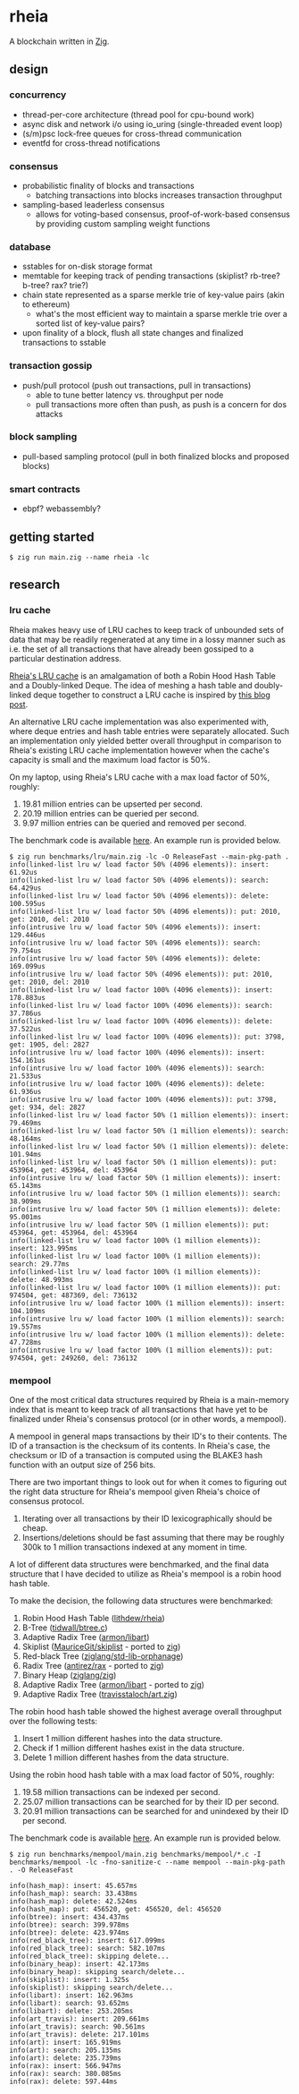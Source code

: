 # rheia

A blockchain written in [Zig](https://ziglang.org).

## design

### concurrency
- thread-per-core architecture (thread pool for cpu-bound work)
- async disk and network i/o using io_uring (single-threaded event loop)
- (s/m)psc lock-free queues for cross-thread communication
- eventfd for cross-thread notifications

### consensus
- probabilistic finality of blocks and transactions
  - batching transactions into blocks increases transaction throughput
- sampling-based leaderless consensus
  - allows for voting-based consensus, proof-of-work-based consensus by providing custom sampling weight functions

### database
- sstables for on-disk storage format
- memtable for keeping track of pending transactions (skiplist? rb-tree? b-tree? rax? trie?)
- chain state represented as a sparse merkle trie of key-value pairs (akin to ethereum)
  - what's the most efficient way to maintain a sparse merkle trie over a sorted list of key-value pairs?
- upon finality of a block, flush all state changes and finalized transactions to sstable

### transaction gossip
- push/pull protocol (push out transactions, pull in transactions)
  - able to tune better latency vs. throughput per node
  - pull transactions more often than push, as push is a concern for dos attacks

### block sampling
- pull-based sampling protocol (pull in both finalized blocks and proposed blocks)

### smart contracts
- ebpf? webassembly?

## getting started

```
$ zig run main.zig --name rheia -lc
```

## research

### lru cache

Rheia makes heavy use of LRU caches to keep track of unbounded sets of data that may be readily regenerated at any time in a lossy manner such as i.e. the set of all transactions that have already been gossiped to a particular destination address.

[Rheia's LRU cache](lru.zig) is an amalgamation of both a Robin Hood Hash Table and a Doubly-linked Deque. The idea of meshing a hash table and doubly-linked deque together to construct a LRU cache is inspired by [this blog post](https://medium.com/@udaysagar.2177/fastest-lru-cache-in-java-c22262de42ad).

An alternative LRU cache implementation was also experimented with, where deque entries and hash table entries were separately allocated. Such an implementation only yielded better overall throughput in comparison to Rheia's existing LRU cache implementation however when the cache's capacity is small and the maximum load factor is 50%. 

On my laptop, using Rheia's LRU cache with a max load factor of 50%, roughly:

1. 19.81 million entries can be upserted per second.
2. 20.19 million entries can be queried per second.
3. 9.97 million entries can be queried and removed per second.

The benchmark code is available [here](benchmarks/lru/main.zig). An example run is provided below.

```
$ zig run benchmarks/lru/main.zig -lc -O ReleaseFast --main-pkg-path .
info(linked-list lru w/ load factor 50% (4096 elements)): insert: 61.92us
info(linked-list lru w/ load factor 50% (4096 elements)): search: 64.429us
info(linked-list lru w/ load factor 50% (4096 elements)): delete: 100.595us
info(linked-list lru w/ load factor 50% (4096 elements)): put: 2010, get: 2010, del: 2010
info(intrusive lru w/ load factor 50% (4096 elements)): insert: 129.446us
info(intrusive lru w/ load factor 50% (4096 elements)): search: 79.754us
info(intrusive lru w/ load factor 50% (4096 elements)): delete: 169.099us
info(intrusive lru w/ load factor 50% (4096 elements)): put: 2010, get: 2010, del: 2010
info(linked-list lru w/ load factor 100% (4096 elements)): insert: 178.883us
info(linked-list lru w/ load factor 100% (4096 elements)): search: 37.786us
info(linked-list lru w/ load factor 100% (4096 elements)): delete: 37.522us
info(linked-list lru w/ load factor 100% (4096 elements)): put: 3798, get: 1905, del: 2827
info(intrusive lru w/ load factor 100% (4096 elements)): insert: 154.161us
info(intrusive lru w/ load factor 100% (4096 elements)): search: 21.533us
info(intrusive lru w/ load factor 100% (4096 elements)): delete: 61.936us
info(intrusive lru w/ load factor 100% (4096 elements)): put: 3798, get: 934, del: 2827
info(linked-list lru w/ load factor 50% (1 million elements)): insert: 79.469ms
info(linked-list lru w/ load factor 50% (1 million elements)): search: 48.164ms
info(linked-list lru w/ load factor 50% (1 million elements)): delete: 101.94ms
info(linked-list lru w/ load factor 50% (1 million elements)): put: 453964, get: 453964, del: 453964
info(intrusive lru w/ load factor 50% (1 million elements)): insert: 65.143ms
info(intrusive lru w/ load factor 50% (1 million elements)): search: 38.909ms
info(intrusive lru w/ load factor 50% (1 million elements)): delete: 95.001ms
info(intrusive lru w/ load factor 50% (1 million elements)): put: 453964, get: 453964, del: 453964
info(linked-list lru w/ load factor 100% (1 million elements)): insert: 123.995ms
info(linked-list lru w/ load factor 100% (1 million elements)): search: 29.77ms
info(linked-list lru w/ load factor 100% (1 million elements)): delete: 48.993ms
info(linked-list lru w/ load factor 100% (1 million elements)): put: 974504, get: 487369, del: 736132
info(intrusive lru w/ load factor 100% (1 million elements)): insert: 104.109ms
info(intrusive lru w/ load factor 100% (1 million elements)): search: 19.557ms
info(intrusive lru w/ load factor 100% (1 million elements)): delete: 47.728ms
info(intrusive lru w/ load factor 100% (1 million elements)): put: 974504, get: 249260, del: 736132
```

### mempool

One of the most critical data structures required by Rheia is a main-memory index that is meant to keep track of all transactions that have yet to be finalized under Rheia's consensus protocol (or in other words, a mempool).
    
A mempool in general maps transactions by their ID's to their contents. The ID of a transaction is the checksum of its contents. In Rheia's case, the checksum or ID of a transaction is computed using the BLAKE3 hash function with an output size of 256 bits.

There are two important things to look out for when it comes to figuring out the right data structure for Rheia's mempool given Rheia's choice of consensus protocol.

1. Iterating over all transactions by their ID lexicographically should be cheap.
2. Insertions/deletions should be fast assuming that there may be roughly 300k to 1 million transactions indexed at any moment in time.

A lot of different data structures were benchmarked, and the final data structure that I have decided to utilize as Rheia's mempool is a robin hood hash table.

To make the decision, the following data structures were benchmarked:

1. Robin Hood Hash Table ([lithdew/rheia](benchmarks/mempool/hash_map.zig))
1. B-Tree ([tidwall/btree.c](https://github.com/tidwall/btree.c))
2. Adaptive Radix Tree ([armon/libart](https://github.com/armon/libart))
3. Skiplist ([MauriceGit/skiplist](https://github.com/MauriceGit/skiplist) - ported to [zig](benchmarks/mempool/skiplist.zig))
4. Red-black Tree ([ziglang/std-lib-orphanage](https://github.com/ziglang/std-lib-orphanage/blob/master/std/rb.zig))
5. Radix Tree ([antirez/rax](https://github.com/antirez/rax) - ported to [zig](benchmarks/mempool/rax.zig))
6. Binary Heap ([ziglang/zig](https://github.com/ziglang/zig/blob/master/lib/std/priority_queue.zig))
7. Adaptive Radix Tree ([armon/libart](https://github.com/armon/libart) - ported to [zig](benchmarks/mempool/art.zig))
8. Adaptive Radix Tree ([travisstaloch/art.zig](https://github.com/travisstaloch/art.zig))

The robin hood hash table showed the highest average overall throughput over the following tests:

1. Insert 1 million different hashes into the data structure.
2. Check if 1 million different hashes exist in the data structure.
3. Delete 1 million different hashes from the data structure.

Using the robin hood hash table with a max load factor of 50%, roughly:

1. 19.58 million transactions can be indexed per second.
2. 25.07 million transactions can be searched for by their ID per second.
3. 20.91 million transactions can be searched for and unindexed by their ID per second.

The benchmark code is available [here](benchmarks/mempool/main.zig). An example run is provided below.

```
$ zig run benchmarks/mempool/main.zig benchmarks/mempool/*.c -I benchmarks/mempool -lc -fno-sanitize-c --name mempool --main-pkg-path . -O ReleaseFast

info(hash_map): insert: 45.657ms
info(hash_map): search: 33.438ms
info(hash_map): delete: 42.524ms
info(hash_map): put: 456520, get: 456520, del: 456520
info(btree): insert: 434.437ms
info(btree): search: 399.978ms
info(btree): delete: 423.974ms
info(red_black_tree): insert: 617.099ms
info(red_black_tree): search: 582.107ms
info(red_black_tree): skipping delete...
info(binary_heap): insert: 42.173ms
info(binary_heap): skipping search/delete...
info(skiplist): insert: 1.325s
info(skiplist): skipping search/delete...
info(libart): insert: 162.963ms
info(libart): search: 93.652ms
info(libart): delete: 253.205ms
info(art_travis): insert: 209.661ms
info(art_travis): search: 90.561ms
info(art_travis): delete: 217.101ms
info(art): insert: 165.919ms
info(art): search: 205.135ms
info(art): delete: 235.739ms
info(rax): insert: 566.947ms
info(rax): search: 380.085ms
info(rax): delete: 597.44ms
```